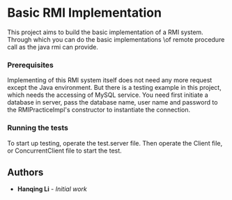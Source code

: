 # Basic RMI Implementation

This project aims to build the basic implementation of a RMI system. Through which you can do the basic implementations 
\of remote procedure call as the java rmi can provide.

### Prerequisites

Implementing of this RMI system itself does not need any more request except the Java environment. But there is a testing example in this project, which needs the accessing of MySQL service. You need first initiate a database in server, pass the database name, user name and password to the RMIPracticeImpl's constructor to instantiate the connection.

### Running the tests

To start up testing, operate the test.server file. Then operate the Client file, or ConcurrentClient file to start the test.

## Authors

* **Hanqing Li** - *Initial work*
